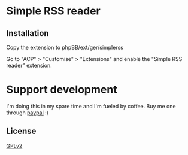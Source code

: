 # Simple RSS reader

## Installation

Copy the extension to phpBB/ext/ger/simplerss

Go to "ACP" > "Customise" > "Extensions" and enable the "Simple RSS reader" extension.

# Support development
I'm doing this in my spare time and I'm fueled by coffee. Buy me one through [paypal](https://www.paypal.com/cgi-bin/webscr?cmd=_s-xclick&hosted_button_id=2YBSSF68LXBAN) :)

## License

[GPLv2](license.txt)
